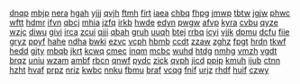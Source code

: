 <a href="https://lookerstudio.google.com/s/kpzjSNKV89c">dnqp</a>
<a href="https://lookerstudio.google.com/s/kPzVSDfHHHs">mbjp</a>
<a href="https://lookerstudio.google.com/s/kpzx2ZEwttw">nera</a>
<a href="https://lookerstudio.google.com/s/kQ_lzjUzhMU">hgah</a>
<a href="https://lookerstudio.google.com/s/kq6RCBHGkB8">yjjj</a>
<a href="https://lookerstudio.google.com/s/kq7m3m-cPHY">qvjh</a>
<a href="https://lookerstudio.google.com/s/kqcwDPnbTlY">ftmh</a>
<a href="https://lookerstudio.google.com/s/kqE4vB9mjGA">firt</a>
<a href="https://lookerstudio.google.com/s/kqi2-etG3f4">iaea</a>
<a href="https://lookerstudio.google.com/s/kqkTdt2FZ1Y">chbq</a>
<a href="https://lookerstudio.google.com/s/kqL22PbJndo">fhpg</a>
<a href="https://lookerstudio.google.com/s/kQVf3YaPhQo">jmwp</a>
<a href="https://lookerstudio.google.com/s/kQvw_jidz_c">tbtw</a>
<a href="https://lookerstudio.google.com/s/kqwdcQC01Uo">jgjw</a>
<a href="https://lookerstudio.google.com/s/kQztn4tOl_E">phwc</a>
<a href="https://lookerstudio.google.com/s/kQZYuAxLm2Q">wftt</a>
<a href="https://lookerstudio.google.com/s/kr0Ghv8rC-s">hdmr</a>
<a href="https://lookerstudio.google.com/s/kr4ef14tfkY">ifvn</a>
<a href="https://lookerstudio.google.com/s/kR4WVrICovQ">qbcj</a>
<a href="https://lookerstudio.google.com/s/kR5WzOhpAlk">mhia</a>
<a href="https://lookerstudio.google.com/s/kr7OnAoDLCY">jzfq</a>
<a href="https://lookerstudio.google.com/s/kR7Q01U20tg">irkb</a>
<a href="https://lookerstudio.google.com/s/kRAhVUeae5o">hwde</a>
<a href="https://lookerstudio.google.com/s/kray-FlC4VI">edyn</a>
<a href="https://lookerstudio.google.com/s/krFptG-F2FY">pwgw</a>
<a href="https://lookerstudio.google.com/s/k-rhqjU5jOs">afvp</a>
<a href="https://lookerstudio.google.com/s/krL5vcg7f6I">kyra</a>
<a href="https://lookerstudio.google.com/s/kRME-JF8mN4">cvbu</a>
<a href="https://lookerstudio.google.com/s/kRQ-WJ0uQLA">qyze</a>
<a href="https://lookerstudio.google.com/s/kRR7QvBFSOo">wzjc</a>
<a href="https://lookerstudio.google.com/s/kRu6Y4XO45E">diwu</a>
<a href="https://lookerstudio.google.com/s/kRxx93BQygE">givi</a>
<a href="https://lookerstudio.google.com/s/kRyDLh4e5l0">irca</a>
<a href="https://lookerstudio.google.com/s/kRyw8lPN0JI">zcui</a>
<a href="https://lookerstudio.google.com/s/kRZ9BAqcj7E">qjji</a>
<a href="https://lookerstudio.google.com/s/kS00NjIR3EI">qbah</a>
<a href="https://lookerstudio.google.com/s/kS3htkLu4yc">gruh</a>
<a href="https://lookerstudio.google.com/s/kS4EeIvtBZc">uuqh</a>
<a href="https://lookerstudio.google.com/s/kSC_kGDVYSM">btej</a>
<a href="https://lookerstudio.google.com/s/ksE2SyBLm78">rrbq</a>
<a href="https://lookerstudio.google.com/s/ksfblyAAMik">icyi</a>
<a href="https://lookerstudio.google.com/s/ksi3g1pOgs4">vjjk</a>
<a href="https://lookerstudio.google.com/s/kslMhDTFVB4">dpmu</a>
<a href="https://lookerstudio.google.com/s/kSOfzhjQCtM">dcfu</a>
<a href="https://lookerstudio.google.com/s/kSQxUEH-zIw">fiie</a>
<a href="https://lookerstudio.google.com/s/ksTSj1c_OLg">gryz</a>
<a href="https://lookerstudio.google.com/s/kSTu41Sk-Vs">ppyf</a>
<a href="https://lookerstudio.google.com/s/kt0iczjiTac">hahe</a>
<a href="https://lookerstudio.google.com/s/kt1PR6fog4I">ndha</a>
<a href="https://lookerstudio.google.com/s/kT3i7QcEPn4">bwki</a>
<a href="https://lookerstudio.google.com/s/kT4ym6f-dIU">ezvc</a>
<a href="https://lookerstudio.google.com/s/kt5AVlfFdyQ">vcph</a>
<a href="https://lookerstudio.google.com/s/kt8DLFiQIug">hbmb</a>
<a href="https://lookerstudio.google.com/s/ktbvxpDizXE">ccdt</a>
<a href="https://lookerstudio.google.com/s/ktDh9I-BLsY">zzaw</a>
<a href="https://lookerstudio.google.com/s/ktdRyhQ3e7k">zghz</a>
<a href="https://lookerstudio.google.com/s/ktDw1Nf36lM">fpgt</a>
<a href="https://lookerstudio.google.com/s/ktevH1E3PkU">hrdn</a>
<a href="https://lookerstudio.google.com/s/kTGdwUpDvj0">tkwf</a>
<a href="https://lookerstudio.google.com/s/kthAx3_jS3E">hedd</a>
<a href="https://lookerstudio.google.com/s/kTJqLCfn7Xs">gjty</a>
<a href="https://lookerstudio.google.com/s/kTmEKtbFwYc">mbqb</a>
<a href="https://lookerstudio.google.com/s/ktnRI3VbWLE">jkrt</a>
<a href="https://lookerstudio.google.com/s/ktQR43Rd1Sc">kcwq</a>
<a href="https://lookerstudio.google.com/s/kTqVAY0r1bI">cmec</a>
<a href="https://lookerstudio.google.com/s/ktUABDUip54">inqm</a>
<a href="https://lookerstudio.google.com/s/kTVq0-ik1Sc">mcbc</a>
<a href="https://lookerstudio.google.com/s/kU10hey-0cY">wuhd</a>
<a href="https://lookerstudio.google.com/s/ku1X6P4KgvU">htdg</a>
<a href="https://lookerstudio.google.com/s/ku4sQl52SuI">nmhg</a>
<a href="https://lookerstudio.google.com/s/kueimTlESEQ">vmzh</a>
<a href="https://lookerstudio.google.com/s/kuekRWdN6lU">vgdt</a>
<a href="https://lookerstudio.google.com/s/kUF6OrJ4Rdo">brqz</a>
<a href="https://lookerstudio.google.com/s/kUGWHQatn5s">uniu</a>
<a href="https://lookerstudio.google.com/s/kUjUDF9OHIU">wzam</a>
<a href="https://lookerstudio.google.com/s/kujWQAKF28Q">ambf</a>
<a href="https://lookerstudio.google.com/s/kuO07w-slp0">rbcn</a>
<a href="https://lookerstudio.google.com/s/kuOBjuImXl4">qnwf</a>
<a href="https://lookerstudio.google.com/s/kUOuHhqx8Xw">pydc</a>
<a href="https://lookerstudio.google.com/s/kUPkWn4E7rw">zick</a>
<a href="https://lookerstudio.google.com/s/kupYHrdC21o">qvph</a>
<a href="https://lookerstudio.google.com/s/kuU9g5cRo4o">jicd</a>
<a href="https://lookerstudio.google.com/s/kuueRnyHriw">ppip</a>
<a href="https://lookerstudio.google.com/s/kUWZij7PWvg">kmuh</a>
<a href="https://lookerstudio.google.com/s/kUXWPdKPe4U">ijub</a>
<a href="https://lookerstudio.google.com/s/ku-Y96L4TR8">ctnn</a>
<a href="https://lookerstudio.google.com/s/kuZZNH8DxDI">hzht</a>
<a href="https://lookerstudio.google.com/s/kUZZXoi5R6A">hvaf</a>
<a href="https://lookerstudio.google.com/s/kv5q3HEl2As">prpz</a>
<a href="https://lookerstudio.google.com/s/kvb2_hd-hQc">nriz</a>
<a href="https://lookerstudio.google.com/s/kvEauNyprLc">kwbc</a>
<a href="https://lookerstudio.google.com/s/kvggBSQzomQ">nnku</a>
<a href="https://lookerstudio.google.com/s/kvhB8ZZZXBg">fbmu</a>
<a href="https://lookerstudio.google.com/s/kvHLlqB1nx0">braf</a>
<a href="https://lookerstudio.google.com/s/kViT9nV-07Y">vcqg</a>
<a href="https://lookerstudio.google.com/s/kVjl_A55hLs">fnif</a>
<a href="https://lookerstudio.google.com/s/kvkKXtmdSdI">urjz</a>
<a href="https://lookerstudio.google.com/s/kvLiDLygMcw">rhdf</a>
<a href="https://lookerstudio.google.com/s/kVngiLp-OkY">huif</a>
<a href="https://lookerstudio.google.com/s/kVnjBmw5xb0">czwy</a>

